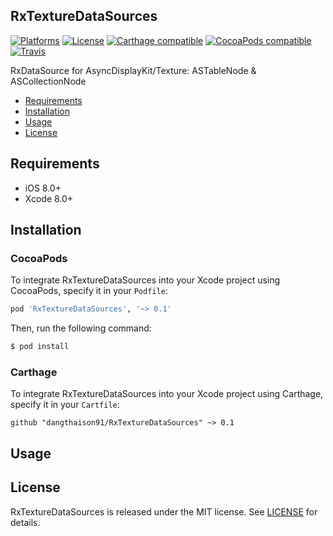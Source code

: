 ## RxTextureDataSources

[![Platforms](https://img.shields.io/cocoapods/p/RxTextureDataSources.svg)](https://cocoapods.org/pods/RxTextureDataSources)
[![License](https://img.shields.io/cocoapods/l/RxTextureDataSources.svg)](https://raw.githubusercontent.com/RxSwiftCommunity/RxTextureDataSources/master/LICENSE)
[![Carthage compatible](https://img.shields.io/badge/Carthage-compatible-4BC51D.svg?style=flat)](https://github.com/Carthage/Carthage)
[![CocoaPods compatible](https://img.shields.io/cocoapods/v/RxTextureDataSources.svg)](https://cocoapods.org/pods/RxTextureDataSources)
[![Travis](https://img.shields.io/travis/RxSwiftCommunity/RxTextureDataSources/master.svg)](https://travis-ci.org/RxSwiftCommunity/RxTextureDataSources/branches)

RxDataSource for AsyncDisplayKit/Texture: ASTableNode & ASCollectionNode

- [Requirements](#requirements)
- [Installation](#installation)
- [Usage](#usage)
- [License](#license)

## Requirements

- iOS 8.0+
- Xcode 8.0+

## Installation

### CocoaPods

To integrate RxTextureDataSources into your Xcode project using CocoaPods, specify it in your `Podfile`:

```ruby
pod 'RxTextureDataSources', '~> 0.1'
```

Then, run the following command:

```bash
$ pod install
```

### Carthage

To integrate RxTextureDataSources into your Xcode project using Carthage, specify it in your `Cartfile`:

```ogdl
github "dangthaison91/RxTextureDataSources" ~> 0.1
```

## Usage

## License

RxTextureDataSources is released under the MIT license. See [LICENSE](https://github.com/RxSwiftCommunity/RxTextureDataSources/blob/master/LICENSE) for details.

